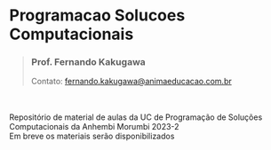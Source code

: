 # Programacao Solucoes Computacionais
> <h3>Prof. Fernando Kakugawa</h3>
> Contato: <a href="mailto:fernando.kakugawa@animaeducacao.com.br">fernando.kakugawa@animaeducacao.com.br</a><br>
<br>
<br>
Repositório de material de aulas da UC de Programação de Soluções Computacionais da Anhembi Morumbi 2023-2
<br>
Em breve os materiais serão disponibilizados
